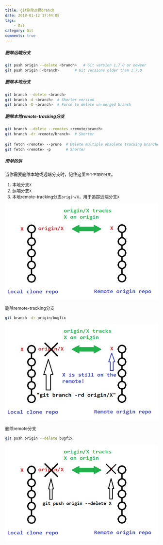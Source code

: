 ```yaml
---
title: git删除远程branch
date: 2018-01-12 17:44:08
tags:
	- Git
category: Git
comments: true
---
```



##### 删除远端分支
```bash
git push origin --delete <branch>	# Git version 1.7.0 or newser
git push origin :<branch>		# Git versions older than 1.7.0
```

<!-- more -->

##### 删除本地分支
```bash
git branch --delete <branch>
git branch -d <branch>	# Shorter version
git branch -D <branch>	# Force to delete un-merged branch
```

##### 删除本地remote-tracking分支
```bash
git branch --delete --remotes <remote/branch>
git branch -dr <remote/branch>	# Shorter

git fetch <remote> --prune	# Delete multiple obsolete tracking branches
git fetch <remote> -p 		# Shorter
```

##### 简单的讲
当你需要删除本地或远端分支时，记住这里`三个不同的分支`。

1. 本地分支`X`
2. 远端分支`X`
3. 本地remote-tracking分支`origin/X`，用于追踪远端分支`X`

![](/img/git_origin.png "")


删除remote-tracking分支
```bash
git branch -dr origin/bugfix
```

![](/img/git_delete_remote_tracking.png "")

删除remote分支
```bash
git push origin --delete bugfix
```

![](/img/git_delete_remote.png "")